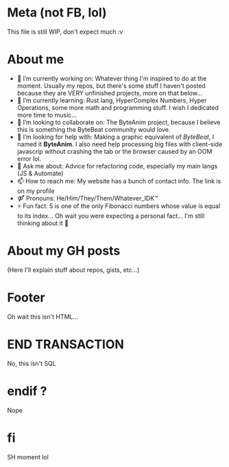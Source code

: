 # Meta (not FB, lol)
This file is still WIP, don't expect much :v

# About me
- 🔭 I’m currently working on: Whatever thing I'm inspired to do at the moment. Usually my repos, but there's some stuff I haven't posted because they are VERY unfinished projects, more on that below...
- 🌱 I’m currently learning: Rust lang, HyperComplex Numbers, Hyper Operations, some more math and programming stuff. I wish I dedicated more time to music...
- 👯 I’m looking to collaborate on: The ByteAnim project, because I believe this is something the ByteBeat community would love.
- 🤔 I’m looking for help with: Making a graphic equivalent of *ByteBeat*, I named it **ByteAnim**. I also need help processing big files with client-side javascrip without crashing the tab or the browser caused by an OOM error lol.
- 💬 Ask me about: Advice for refactoring code, especially my main langs (JS & Automate)
- 📫 How to reach me: My website has a bunch of contact info. The link is on my profile
- ⚤ Pronouns: He/Him/They/Them/Whatever_IDK™
- ⚡ Fun fact: 5 is one of the only Fibonacci numbers whose value is equal to its index... Oh wait you were expecting a personal fact... I'm still thinking about it 🤔

# About my GH posts
(Here I'll explain stuff about repos, gists, etc...)

# Footer
Oh wait this isn't HTML...

# END TRANSACTION
No, this isn't SQL

# endif ?
Nope

# fi
SH moment lol
